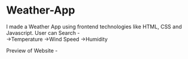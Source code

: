 # Weather-App
I made a Weather App using frontend technologies like HTML, CSS and Javascript.
User can Search -  
->Temperature
->Wind Speed
->Humidity

Preview of Website - 

